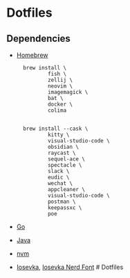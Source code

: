 # Dotfiles


## Dependencies


- [Homebrew](https://brew.sh/)
        
        brew install \
                fish \
                zellij \
                neovim \
                imagemagick \
                bat \
                docker \
                colima


        brew install --cask \
                kitty \
                visual-studio-code \
                obsidian \
                raycast \
                sequel-ace \
                spectacle \
                slack \
                eudic \
                wechat \
                appcleaner \
                visual-studio-code \
                postman \
                keepassxc \
                poe



- [Go](https://go.dev/dl/)
- [Java](https://www.oracle.com/java/technologies/downloads/#jdk18-mac)
- [nvm](https://github.com/nvm-sh/nvm)
- [Iosevka](https://github.com/be5invis/Iosevka/releases), [Iosevka Nerd Font](https:github.com/ryanoasis/nerd-fonts/releases) # Dotfiles
